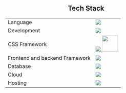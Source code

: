 <h2 align = "center">Tech Stack</h2>
<table align="center">
<tr>
<td>Language</td>
<td> <a href="https://github.com/Prathamesh-chougale-17" >
    <img src="https://skillicons.dev/icons?i=python" />
</a> 
</td>
</tr>

<tr>
<td>Development</td>
<td> <a href="https://github.com/Prathamesh-chougale-17" >
    <img src="https://skillicons.dev/icons?i=html,css,scss,javascript,typescript" />
  </a>
</td>
</tr>

<tr>
<td>CSS Framework</td>
<td> <a href="https://github.com/Prathamesh-chougale-17" >
    <img src="https://skillicons.dev/icons?i=bootstrap,tailwind" />
    <img src="" height="50rem"/>

  </a>
 </td>
</tr>

<tr>
<td>Frontend and backend Framework</td>
<td> <a href="https://github.com/Prathamesh-chougale-17" >
    <img src="https://skillicons.dev/icons?i=next" />
  </a>
 </td>
</tr>
<td>Database</td>
<td> <a href="https://github.com/Prathamesh-chougale-17" >
    <img src="https://skillicons.dev/icons?i=mysql" />
   </a>
</td>
</tr>



<!-- <tr>
<td>Gaming</td>
<td> <a href="https://github.com/Prathamesh-chougale-17" >
    <img src="https://skillicons.dev/icons?i=unity,blender" />
  </a>
 </td>
</tr> -->

<tr>
<td>Cloud</td>
<td> <a href="https://github.com/Prathamesh-chougale-17" >
    <img src="https://skillicons.dev/icons?i=googlecloud" />
  </a>
</td>
</tr>
<tr>
<td>Hosting</td>
<td> <a href="https://github.com/Prathamesh-chougale-17" >
    <img src="https://skillicons.dev/icons?i=vercel,firebase,github" />
  </a>
</td>
</tr>
<!-- <tr>
<td>Tools</td>
<td> <a href="https://github.com/Prathamesh-chougale-17" >
    <img src="https://skillicons.dev/icons?i=git,github,vscode,eclipse,docker,replit,stackoverflow,postman" />
  </a>
</td>
</tr> -->
</table>